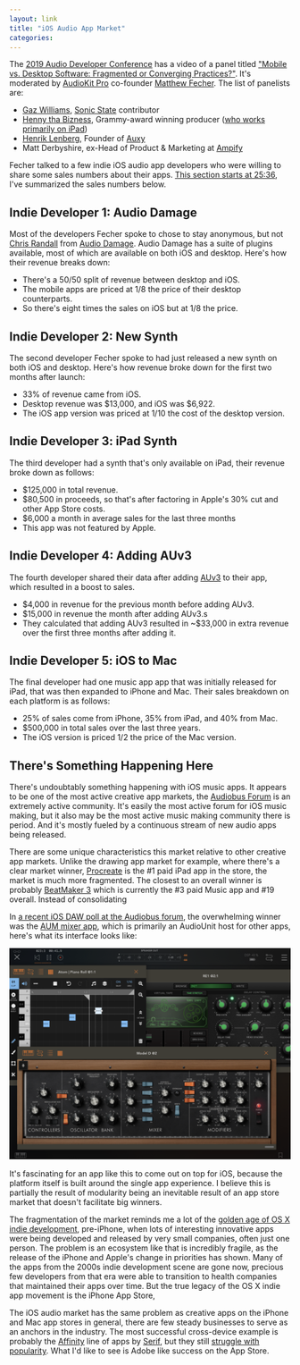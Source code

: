 ```yaml
---
layout: link
title: "iOS Audio App Market"
categories: 
---
```


The [2019 Audio Developer Conference](https://adc19.sched.com/) has a video of a panel titled ["Mobile vs. Desktop Software: Fragmented or Converging Practices?"](https://www.youtube.com/watch?v=XAKQvcqxFbo). It's moderated by [AudioKit Pro](https://audiokitpro.com) co-founder [Matthew Fecher](https://twitter.com/analogMatthew). The list of panelists are:

* [Gaz Williams](https://twitter.com/gazgoldstar), [Sonic State](https://sonicstate.com/) contributor
* [Henny tha Bizness](https://twitter.com/hennythabizness),  Grammy-award winning producer ([who works primarily on iPad](https://www.youtube.com/watch?v=dItCj676GmA)) 
* [Henrik Lenberg](https://twitter.com/lenberg), Founder of [Auxy](https://auxy.co/)
* Matt Derbyshire, ex-Head of Product & Marketing at [Ampify](https://ampifymusic.com/)

Fecher talked to a few indie iOS audio app developers who were willing to share some sales numbers about their apps. [This section starts at 25:36](https://www.youtube.com/watch?v=XAKQvcqxFbo&t=25m35s), I've summarized the sales numbers below.

## Indie Developer 1: Audio Damage

Most of the developers Fecher spoke to chose to stay anonymous, but not [Chris Randall](https://twitter.com/Chris_Randall) from [Audio Damage](https://www.audiodamage.com/). Audio Damage has a suite of plugins available, most of which are available on both iOS and desktop. Here's how their revenue breaks down:

- There's a 50/50 split of revenue between desktop and iOS.
- The mobile apps are priced at 1/8 the price of their desktop counterparts.
- So there's eight times the sales on iOS but at 1/8 the price.

## Indie Developer 2: New Synth

The second developer Fecher spoke to had just released a new synth on both iOS and desktop. Here's how revenue broke down for the first two months after launch:

- 33% of revenue came from iOS.
- Desktop revenue was $13,000, and iOS was $6,922.
- The iOS app version was priced at 1/10 the cost of the desktop version.

## Indie Developer 3: iPad Synth

The third developer had a synth that's only available on iPad, their revenue broke down as follows:

- $125,000 in total revenue.
- $80,500 in proceeds, so that's after factoring in Apple's 30% cut and other App Store costs.
- $6,000 a month in average sales for the last three months
- This app was not featured by Apple.

## Indie Developer 4: Adding AUv3

The fourth developer shared their data after adding [AUv3](https://developer.apple.com/documentation/audiounit) to their app, which resulted in a boost to sales.

- $4,000 in revenue for the previous month before adding AUv3.
- $15,000 in revenue the month after adding AUv3.s
- They calculated that adding AUv3 resulted in ~$33,000 in extra revenue over the first three months after adding it.

## Indie Developer 5: iOS to Mac

The final developer had one music app app that was initially released for iPad, that was then expanded to iPhone and Mac. Their sales breakdown on each platform is as follows:

- 25% of sales come from iPhone, 35% from iPad, and 40% from Mac.
- $500,000 in total sales over the last three years.
- The iOS version is priced 1/2 the price of the Mac version.

## There's Something Happening Here

There's undoubtably something happening with iOS music apps. It appears to be one of the most active creative app markets, the [Audiobus Forum](https://forum.audiob.us/) is an extremely active community. It's easily the most active forum for iOS music making, but it also may be the most active music making community there is period. And it's mostly fueled by a continuous stream of new audio apps being released.

There are some unique characteristics this market relative to other creative app markets. Unlike the drawing app market for example, where there's a clear market winner, [Procreate](https://procreate.art/) is the #1 paid iPad app in the store, the market is much more fragmented. The closest to an overall winner is probably [BeatMaker 3](https://intua.net/) which is currently the #3 paid Music app and #19 overall. Instead of consolidating 

In [a recent iOS DAW poll at the Audiobus forum](https://forum.audiob.us/discussion/32436/ios-daw-and-workflow-poll-2019), the overwhelming winner was the [AUM mixer app](https://kymatica.com/apps/aum), which is primarily an AudioUnit host for other apps, here's what its interface looks like:

![AUM](/assets/2019-12-06-aum.png)

It's fascinating for an app like this to come out on top for iOS, because the platform itself is built around the single app experience. I believe this is partially the result of modularity being an inevitable result of an app store market that doesn't facilitate big winners.

The fragmentation of the market reminds me a lot of the [golden age of OS X indie development](https://weblog.rogueamoeba.com/2006/11/06/), pre-iPhone, when lots of interesting innovative apps were being developed and released by very small companies, often just one person. The problem is an ecosystem like that is incredibly fragile, as the release of the iPhone and Apple's change in priorities has shown. Many of the apps from the 2000s indie development scene are gone now, precious few developers from that era were able to transition to health companies that maintained their apps over time. But the true legacy of the OS X indie app movement is the iPhone App Store, 

The iOS audio market has the same problem as creative apps on the iPhone and Mac app stores in general, there are few steady businesses to serve as an anchors in the industry. The most successful cross-device example is probably the [Affinity](https://affinity.serif.com/en-us/) line of apps by [Serif](https://www.serif.com/en-us/), but they still [struggle with popularity](https://uxtools.co/tools/design/). What I'd like to see is Adobe like success on the App Store.

